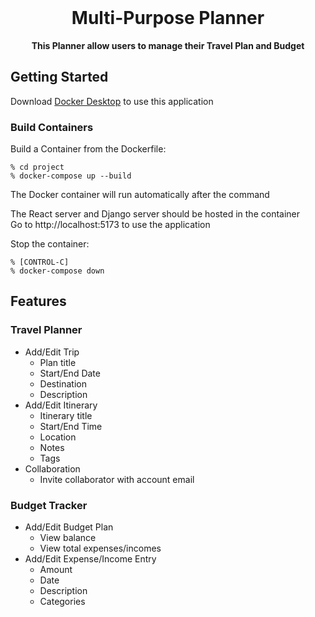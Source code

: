 <br>
<h1 align="center">
    Multi-Purpose Planner
</h1>
<p align="center"><b> This Planner allow users to manage their Travel Plan and Budget</b></p>

## Getting Started

Download [Docker Desktop](https://www.docker.com/) to use this application

### Build Containers

Build a Container from the Dockerfile:
```
% cd project
% docker-compose up --build
```
The Docker container will run automatically after the command

The React server and Django server should be hosted in the container\
Go to http://localhost:5173 to use the application

Stop the container:
```
% [CONTROL-C]
% docker-compose down
```

## Features

### Travel Planner

* Add/Edit Trip
  * Plan title
  * Start/End Date
  * Destination
  * Description
* Add/Edit Itinerary
  * Itinerary title
  * Start/End Time
  * Location
  * Notes
  * Tags
* Collaboration
  * Invite collaborator with account email
 
### Budget Tracker

* Add/Edit Budget Plan
  * View balance
  * View total expenses/incomes
* Add/Edit Expense/Income Entry
  * Amount
  * Date
  * Description
  * Categories






